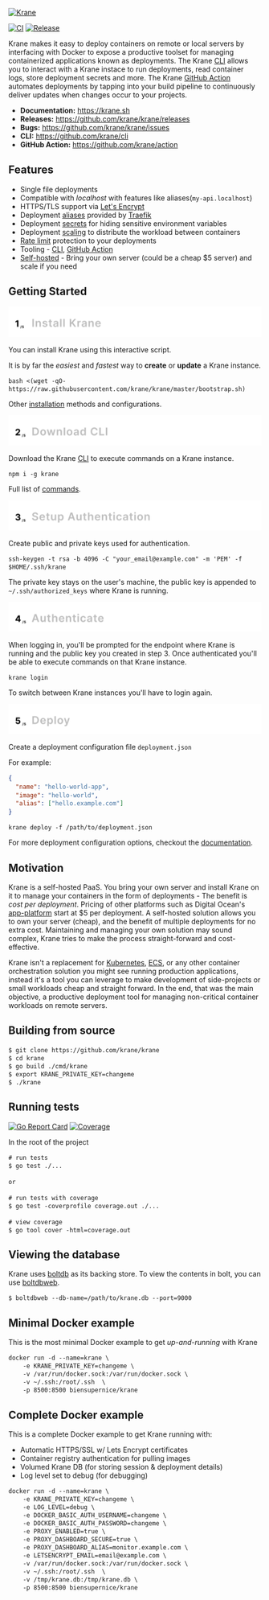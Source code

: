 [![Krane](https://res.cloudinary.com/biensupernice/image/upload/v1602474802/Marketing_-_Krane_dj2y9e.png)](https://krane.sh)

[![CI](https://github.com/krane/krane/workflows/CI/badge.svg?branch=master)](https://github.com/krane/krane/actions)
[![Release](https://img.shields.io/github/v/release/krane/krane)](https://github.com/krane/krane/releases)

Krane makes it easy to deploy containers on remote or local servers by interfacing with Docker to expose a productive toolset for managing containerized applications known as deployments. The Krane [CLI](https://www.krane.sh/#/docs/cli) allows you to interact with a Krane instace to run deployments, read container logs, store deployment secrets and more. The Krane [GitHub Action](https://github.com/marketplace/actions/krane) automates deployments by tapping into your build pipeline to continuously deliver updates when changes occur to your projects.

- **Documentation:** https://krane.sh
- **Releases:** https://github.com/krane/krane/releases
- **Bugs:** https://github.com/krane/krane/issues
- **CLI:** https://github.com/krane/cli
- **GitHub Action:** https://github.com/krane/action

## Features

- Single file deployments
- Compatible with _localhost_ with features like aliases(`my-api.localhost`)
- HTTPS/TLS support via [Let's Encrypt](https://letsencrypt.org/)
- Deployment [aliases](https://www.krane.sh/#/docs/deployment?id=alias) provided by [Traefik](https://traefik.io/traefik/)
- Deployment [secrets](https://www.krane.sh/#/docs/deployment?id=secrets) for hiding sensitive environment variables
- Deployment [scaling](https://www.krane.sh/#/docs/deployment?id=scale) to distribute the workload between containers
- [Rate limit](https://www.krane.sh/#/docs/deployment?id=rate_limit) protection to your deployments
- Tooling - [CLI](https://github.com/krane/cli), [GitHub Action](https://github.com/krane/action)
- [Self-hosted](#motivation) - Bring your own server (could be a cheap $5 server) and scale if you need

## Getting Started

[![Install Krane](docs/assets/1-install-krane.png)](https://www.krane.sh/#/docs/installation)

You can install Krane using this interactive script. 

It is by far the *easiest* and *fastest* way to **create** or **update** a Krane instance.

```
bash <(wget -qO- https://raw.githubusercontent.com/krane/krane/master/bootstrap.sh)
```

Other [installation](https://www.krane.sh/#/docs/installation) methods and configurations.

[![Download CLI](docs/assets/2-download-cli.png)](https://www.krane.sh/#/docs/cli)

Download the Krane [CLI](https://www.krane.sh/#/docs/cli) to execute commands on a Krane instance.

```
npm i -g krane
```

Full list of [commands](https://www.krane.sh/#/docs/cli?id=commands).

[![Setup Authentication](docs/assets/3-setup-authentication.png)](https://www.krane.sh/#/docs/authentication)

Create public and private keys used for authentication.

```
ssh-keygen -t rsa -b 4096 -C "your_email@example.com" -m 'PEM' -f $HOME/.ssh/krane
```

The private key stays on the user's machine, the public key is appended to `~/.ssh/authorized_keys` where Krane is running.

[![Authenticate](docs/assets/4-authentication.png)](https://www.krane.sh/#/docs/authentication)

When logging in, you'll be prompted for the endpoint where Krane is running and the public key you created in step 3. Once authenticated you'll be able to execute commands on that Krane instance.

```
krane login
```

To switch between Krane instances you'll have to login again.

[![Deploy](docs/assets/5-deploy.png)](https://www.krane.sh/#/docs/cli?id=deploy)

Create a deployment configuration file `deployment.json`

For example:

```json
{
  "name": "hello-world-app",
  "image": "hello-world",
  "alias": ["hello.example.com"]
}
```

```
krane deploy -f /path/to/deployment.json
```

For more deployment configuration options, checkout the [documentation](https://www.krane.sh/#/docs/deployment).

<a name="motivation"></a>

## Motivation

Krane is a self-hosted PaaS. You bring your own server and install Krane on it to manage your containers in the form of deployments - The benefit is _cost per deployment_. Pricing of other platforms such as Digital Ocean's [app-platform](https://www.digitalocean.com/docs/app-platform/) start at $5 per deployment. A self-hosted solution allows you to own your server (cheap), and the benefit of multiple deployments for no extra cost. Maintaining and managing your own solution may sound complex, Krane tries to make the process straight-forward and cost-effective.

Krane isn't a replacement for [Kubernetes](https://kubernetes.io/), [ECS](https://aws.amazon.com/ecs/), or any other container orchestration solution you might see running production applications, instead it's a tool you can leverage to make development of side-projects or small workloads cheap and straight forward. In the end, that was the main objective, a productive deployment tool for managing non-critical container workloads on remote servers.

## Building from source

```
$ git clone https://github.com/krane/krane
$ cd krane
$ go build ./cmd/krane
$ export KRANE_PRIVATE_KEY=changeme
$ ./krane
```

## Running tests

[![Go Report Card](https://goreportcard.com/badge/github.com/krane/krane)](https://goreportcard.com/report/github.com/krane/krane)
[![Coverage](https://img.shields.io/codecov/c/github/krane/krane?color=blue)](https://codecov.io/gh/krane/krane)

In the root of the project

```
# run tests
$ go test ./...

or

# run tests with coverage
$ go test -coverprofile coverage.out ./...

# view coverage
$ go tool cover -html=coverage.out
```

## Viewing the database

Krane uses [boltdb](https://github.com/etcd-io/bbolt) as its backing store. To view the contents in bolt, you can use [boltdbweb](https://github.com/evnix/boltdbweb).

```
$ boltdbweb --db-name=/path/to/krane.db --port=9000
```

## Minimal Docker example

This is the most minimal Docker example to get _up-and-running_ with Krane

```
docker run -d --name=krane \
    -e KRANE_PRIVATE_KEY=changeme \
    -v /var/run/docker.sock:/var/run/docker.sock \
    -v ~/.ssh:/root/.ssh  \
    -p 8500:8500 biensupernice/krane
```

## Complete Docker example

This is a complete Docker example to get Krane running with:

- Automatic HTTPS/SSL w/ Lets Encrypt certificates
- Container registry authentication for pulling images
- Volumed Krane DB (for storing session & deployment details)
- Log level set to debug (for debugging)

```
docker run -d --name=krane \
    -e KRANE_PRIVATE_KEY=changeme \
    -e LOG_LEVEL=debug \
    -e DOCKER_BASIC_AUTH_USERNAME=changeme \
    -e DOCKER_BASIC_AUTH_PASSWORD=changeme \
    -e PROXY_ENABLED=true \
    -e PROXY_DASHBOARD_SECURE=true \
    -e PROXY_DASHBOARD_ALIAS=monitor.example.com \
    -e LETSENCRYPT_EMAIL=email@example.com \
    -v /var/run/docker.sock:/var/run/docker.sock \
    -v ~/.ssh:/root/.ssh  \
    -v /tmp/krane.db:/tmp/krane.db \
    -p 8500:8500 biensupernice/krane
```
